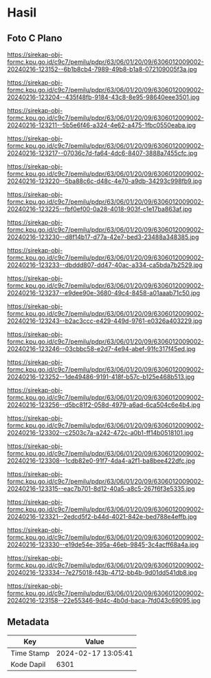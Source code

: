 # Hasil

## Foto C Plano

https://sirekap-obj-formc.kpu.go.id/c9c7/pemilu/pdpr/63/06/01/20/09/6306012009002-20240216-123152--6b1b8cb4-7989-49b8-b1a8-072109005f3a.jpg

https://sirekap-obj-formc.kpu.go.id/c9c7/pemilu/pdpr/63/06/01/20/09/6306012009002-20240216-123204--435f48fb-9184-43c8-8e95-98640eee3501.jpg

https://sirekap-obj-formc.kpu.go.id/c9c7/pemilu/pdpr/63/06/01/20/09/6306012009002-20240216-123211--5b5e6f46-a324-4e62-a475-1fbc0550eaba.jpg

https://sirekap-obj-formc.kpu.go.id/c9c7/pemilu/pdpr/63/06/01/20/09/6306012009002-20240216-123217--07036c7d-fa64-4dc6-8407-3888a7455cfc.jpg

https://sirekap-obj-formc.kpu.go.id/c9c7/pemilu/pdpr/63/06/01/20/09/6306012009002-20240216-123220--5ba88c6c-d48c-4e70-a9db-34293c998fb9.jpg

https://sirekap-obj-formc.kpu.go.id/c9c7/pemilu/pdpr/63/06/01/20/09/6306012009002-20240216-123225--fbf0ef00-0a28-4018-903f-c1e17ba863af.jpg

https://sirekap-obj-formc.kpu.go.id/c9c7/pemilu/pdpr/63/06/01/20/09/6306012009002-20240216-123230--d8f14b17-d77a-42e7-bed3-23488a348385.jpg

https://sirekap-obj-formc.kpu.go.id/c9c7/pemilu/pdpr/63/06/01/20/09/6306012009002-20240216-123233--dbddd807-dd47-40ac-a334-ca5bda7b2529.jpg

https://sirekap-obj-formc.kpu.go.id/c9c7/pemilu/pdpr/63/06/01/20/09/6306012009002-20240216-123237--e9dee90e-3680-49c4-8458-a01aaab71c50.jpg

https://sirekap-obj-formc.kpu.go.id/c9c7/pemilu/pdpr/63/06/01/20/09/6306012009002-20240216-123243--b2ac3ccc-e429-449d-9761-e0326a403229.jpg

https://sirekap-obj-formc.kpu.go.id/c9c7/pemilu/pdpr/63/06/01/20/09/6306012009002-20240216-123246--03cbbc58-e2d7-4e94-abef-91fc317f45ed.jpg

https://sirekap-obj-formc.kpu.go.id/c9c7/pemilu/pdpr/63/06/01/20/09/6306012009002-20240216-123252--1de49486-9191-418f-b57c-b125e468b513.jpg

https://sirekap-obj-formc.kpu.go.id/c9c7/pemilu/pdpr/63/06/01/20/09/6306012009002-20240216-123256--d5bc81f2-058d-4979-a6ad-6ca504c6e4b4.jpg

https://sirekap-obj-formc.kpu.go.id/c9c7/pemilu/pdpr/63/06/01/20/09/6306012009002-20240216-123302--c2503c7a-a242-472c-a0b1-ff14b0518101.jpg

https://sirekap-obj-formc.kpu.go.id/c9c7/pemilu/pdpr/63/06/01/20/09/6306012009002-20240216-123308--1cdb82e0-91f7-4da4-a2f1-ba8bee422dfc.jpg

https://sirekap-obj-formc.kpu.go.id/c9c7/pemilu/pdpr/63/06/01/20/09/6306012009002-20240216-123315--eac7b701-8d12-40a5-a8c5-267f6f3e5335.jpg

https://sirekap-obj-formc.kpu.go.id/c9c7/pemilu/pdpr/63/06/01/20/09/6306012009002-20240216-123321--2edcd5f2-b44d-4021-842e-bed788e4effb.jpg

https://sirekap-obj-formc.kpu.go.id/c9c7/pemilu/pdpr/63/06/01/20/09/6306012009002-20240216-123330--e19de54e-395a-46eb-9845-3c4acff68a4a.jpg

https://sirekap-obj-formc.kpu.go.id/c9c7/pemilu/pdpr/63/06/01/20/09/6306012009002-20240216-123334--7e275018-f43b-4712-bb4b-9d01dd541db8.jpg

https://sirekap-obj-formc.kpu.go.id/c9c7/pemilu/pdpr/63/06/01/20/09/6306012009002-20240216-123158--22e55346-9d4c-4b0d-baca-7fd043c69095.jpg


## Metadata

| Key        | Value               |
| ---------- | ------------------- |
| Time Stamp | 2024-02-17 13:05:41 |
| Kode Dapil | 6301                |



